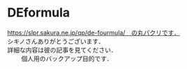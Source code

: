 # DEformula
https://slpr.sakura.ne.jp/qp/de-fourmula/　の丸パクリです．<br>
シキノさんありがとうございます．<br>
詳細な内容は彼の記事を見てください．<br>　　
個人用のバックアップ目的です．　　<br>
